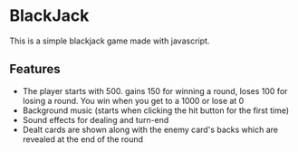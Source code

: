 # BlackJack

This is a simple blackjack game made with javascript.

## Features

- The player starts with 500. gains 150 for winning a round, loses 100 for losing a round. You win when you get to a 1000 or lose at 0
- Background music (starts when clicking the hit button for the first time)
- Sound effects for dealing and turn-end
- Dealt cards are shown along with the enemy card's backs which are revealed at the end of the round